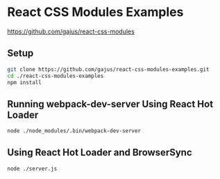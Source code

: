 # React CSS Modules Examples

https://github.com/gajus/react-css-modules

## Setup

```sh
git clone https://github.com/gajus/react-css-modules-examples.git
cd ./react-css-modules-examples
npm install
```

## Running webpack-dev-server Using React Hot Loader

```sh
node ./node_modules/.bin/webpack-dev-server
```

## Using React Hot Loader and BrowserSync

```sh
node ./server.js
```
